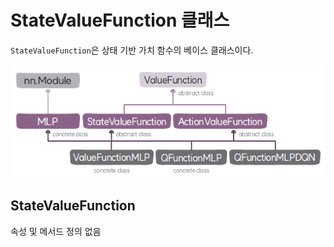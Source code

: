 # StateValueFunction 클래스
`StateValueFunction`은 상태 기반 가치 함수의 베이스 클래스이다.

![가치 함수 클래스의 구성도](img/valuefunction_class_diagram.png)

## StateValueFunction
속성 및 메서드 정의 없음